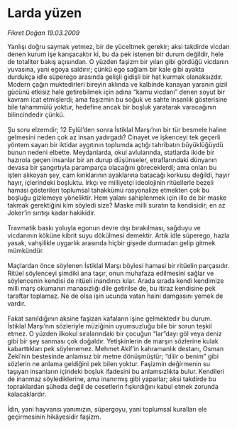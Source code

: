 # Larda yüzen

*Fikret Doğan 19.03.2009*

<div class="taraf_structure_2col_1zq">
<div class="margen_n">



 <p>Yanlışı doğru saymak yetmez, bir de yüceltmek gerekir; aksi takdirde vicdan denen kurum işe karışacaktır ki, bu da pek istenen bir durum değildir, hele de totaliter bakış açısından. O yüzden faşizm bir yılan gibi gördüğü vicdanın yuvasına, yani egoya saldırır; çünkü ego sağlam bir kale gibi ayakta durdukça idle süperego arasında gelişli gidişli bir hat kurmak olanaksızdır. Modern çağın muktedirleri bireyin aklında ve kalbinde kanayan yaranın gizil gücünü etkisiz hale getirebilmek için adına “kamu vicdanı” denen soyut bir kavram icat etmişlerdi; ama faşizmin bu soğuk ve sahte insanlık gösterisine bile tahammülü yoktur, hedefine ancak bir boşluk yaratarak varacağının bilincindedir çünkü. <br/><br/>Şu soru elzemdir; 12 Eylül’den sonra İstiklal Marşı’nın bir tür besmele haline gelmesini neden çok az insan yadırgadı? Cinayet ve işkenceyi tek geçerli yöntem sayan bir iktidar aygıtının toplumda açtığı tahribatın büyüklüğüydü bunun nedeni elbette. Meydanlarda, okul avlularında, statlarda ikide bir hazırola geçen insanlar bir an durup düşünseler, etraflarındaki dünyanın devasa bir şangırtıyla paramparça olacağını göreceklerdi; ama onları bu işten alıkoyan şey, cam kırıklarının ayaklarına batacağı korkusu değildi, hayır hayır, içlerindeki boşluktu. Irkçı ve milliyetçi ideolojinin ritüellerle bezeli hamasi gösterileri toplumsal tahakkümü rasyonalize etmekten çok bu boşluğu gizlemeye yöneliktir. Hem yalanı sahiplenmek için ille de bir maske takmak gerektiğini kim söyledi size? Maske milli suratın ta kendisidir; en az Joker’in sırıtışı kadar hakikidir. <br/><br/>Travmatik baskı yoluyla egonun devre dışı bırakılması, sağduyu ve vicdanının köküne kibrit suyu dökülmesi demektir. Artık idle süperego, hazla yasak, vahşilikle uygarlık arasında hiçbir gişede durmadan gelip gitmek mümkündür. <br/><br/>Maçlardan önce söylenen İstiklal Marşı böylesi hamasi bir ritüelin parçasıdır. Ritüel söylenceyi şimdiki ana taşır, onun muhafaza edilmesini sağlar ve söylencenin kendisi de ritüeli inandırıcı kılar. Arada sırada kendi kendimize milli marş okumanın manasızlığı dile getirilse de, bu itiraz kendisine pek taraftar toplamaz. Ne de olsa işin ucunda vatan haini damgasını yemek de vardır. <br/><br/>Fakat sanıldığının aksine faşizan kafaların işine gelmektedir bu durum. İstiklal Marşı’nın sözleriyle müziğinin uyumsuzluğu bile bir sorun teşkil etmez. O yüzden ilkokul sıralarındaki bir çocuğun “lar”dayı göl veya deniz gibi bir şey sanması çok doğaldır. Yetişkinlerin de marşın sözlerine kulak kabarttıkları pek söylenemez. Mehmet Akif’in kahramanlık destanı, Osman Zeki’nin bestesinde anlamsız bir metne dönüşmüştür; “diiir o benim” gibi sözlerin ne anlama geldiğini pek bilen yoktur. Faşizmin değirmenin su taşıyan insanların içindeki boşluk ifadesini bu anlamsızlıkta bulur. Kendileri de inanmaz söylediklerine, ama inanırmış gibi yaparlar; aksi takdirde bu topraklardan şüheda değil de cesetlerin fışkırdığını kabul etmek zorunda kalacaklardır. <br/><br/>İdin, yani hayvansı yanımızın, süpergoyu, yani toplumsal kuralları ele geçirmesinin hikâyesidir faşizm.</p>
<br/>
<br/>
<br/>



<br/>


<div id="taraf_not">
</div>

</div>


</div>
